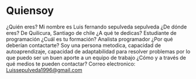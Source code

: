 # Quiensoy
¿Quién eres? 
Mi nombre es Luis fernando sepulveda sepulveda
 ¿De dónde eres? 
De Quilicura, Santiago de chile
¿A qué te dedicas? 
Estudiante de programación
 ¿Cuál es tu formación? 
Analista programador
 ¿Por qué deberían contactarte? 
Soy una persona metodica, capacidad de autoaprendizaje, capacidad de adaptabilidad para resolver problemas por lo que puedo ser un buen aporte a un equipo de trabajo
¿Cómo y a través de qué medios te pueden contactar? 
Correo electronico: Luissepulveda1996@gmail.com
